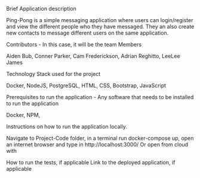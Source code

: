 Brief Application description

Ping-Pong is a simple messaging application where users can login/register and view the different people who they have messaged.
They an also create new contacts to message different users on the same application.

Contributors - In this case, it will be the team Members

Aiden Bub, Conner Parker, Cam Frederickson, Adrian Reghitto, LeeLee James


Technology Stack used for the project

Docker, NodeJS, PostgreSQL, HTML, CSS, Bootstrap, JavaScript

Prerequisites to run the application - Any software that needs to be installed to run the application

Docker, NPM, 

Instructions on how to run the application locally.

Navigate to Project-Code folder, 
in a terminal run docker-compose up, 
open an internet browser and type in http://localhost:3000/
Or open from cloud with 

How to run the tests, if applicable
Link to the deployed application, if applicable

